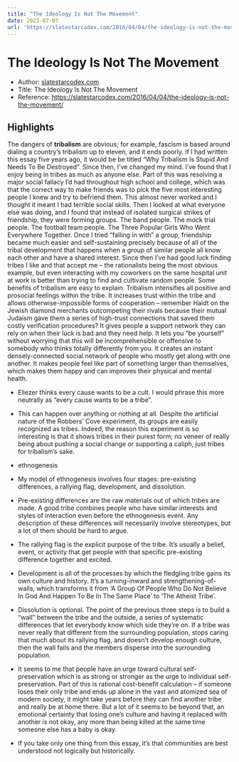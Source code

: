 ```yaml
---
title: "The Ideology Is Not The Movement"
date: 2023-07-07
url: 'https://slatestarcodex.com/2016/04/04/the-ideology-is-not-the-movement/'
---
```


# The Ideology Is Not The Movement

- Author: [slatestarcodex.com]()
- Title: The Ideology Is Not The Movement
- Reference: https://slatestarcodex.com/2016/04/04/the-ideology-is-not-the-movement/


## Highlights

The dangers of **tribalism** are obvious; for example, fascism is based around dialing a country’s tribalism up to eleven, and it ends poorly. If I had written this essay five years ago, it would be be titled “Why Tribalism Is Stupid And Needs To Be Destroyed”. Since then, I’ve changed my mind. I’ve found that I enjoy being in tribes as much as anyone else. Part of this was resolving a major social fallacy I’d had throughout high school and college, which was that the correct way to make friends was to pick the five most interesting people I knew and try to befriend them. This almost never worked and I thought it meant I had terrible social skills. Then I looked at what everyone else was doing, and I found that instead of isolated surgical strikes of friendship, they were forming groups. The band people. The mock trial people. The football team people. The Three Popular Girls Who Went Everywhere Together. Once I tried “falling in with” a group, friendship became much easier and self-sustaining precisely because of all of the tribal development that happens when a group of similar people all know each other and have a shared interest. Since then I’ve had good luck finding tribes I like and that accept me – the rationalists being the most obvious example, but even interacting with my coworkers on the same hospital unit at work is better than trying to find and cultivate random people. Some benefits of tribalism are easy to explain. Tribalism intensifies all positive and prosocial feelings within the tribe. It increases trust within the tribe and allows otherwise-impossible forms of cooperation – remember Haidt on the Jewish diamond merchants outcompeting their rivals because their mutual Judaism gave them a series of high-trust connections that saved them costly verification procedures? It gives people a support network they can rely on when their luck is bad and they need help. It lets you “be yourself” without worrying that this will be incomprehensible or offensive to somebody who thinks totally differently from you. It creates an instant densely-connected social network of people who mostly get along with one another. It makes people feel like part of something larger than themselves, which makes them happy and can  improves their physical and mental health.  
 
- Eliezer thinks every cause wants to be a cult. I would phrase this more neutrally as “every cause wants to be a tribe”.  

- This can happen over anything or nothing at all. Despite the artificial nature of the Robbers’ Cove experiment, its groups are easily recognized as tribes. Indeed, the reason this experiment is so interesting is that it shows tribes in their purest form; no veneer of really being about pushing a social change or supporting a caliph, just tribes for tribalism’s sake. 

- ethnogenesis  

- My model of ethnogenesis involves four stages: pre-existing differences, a rallying flag, development, and dissolution.  

- Pre-existing differences are the raw materials out of which tribes are made. A good tribe combines people who have similar interests and styles of interaction even before the ethnogenesis event. Any description of these differences will necessarily involve stereotypes, but a lot of them should be hard to argue.  

- The rallying flag is the explicit purpose of the tribe. It’s usually a belief, event, or activity that get people with that specific pre-existing difference together and excited.  

- Development is all of the processes by which the fledgling tribe gains its own culture and history. It’s a turning-inward and strengthening-of-walls, which transforms it from ‘A Group Of People Who Do Not Believe In God And Happen To Be In The Same Place’ to ‘The Atheist Tribe’.  

- Dissolution is optional. The point of the previous three steps is to build a “wall” between the tribe and the outside, a series of systematic differences that let everybody know which side they’re on. If a tribe was never really that different from the surrounding population, stops caring that much about its rallying flag, and doesn’t develop enough culture, then the wall fails and the members disperse into the surrounding population.  

- It seems to me that people have an urge toward cultural self-preservation which is as strong or stronger as the urge to individual self-preservation. Part of this is rational cost-benefit calculation – if someone loses their only tribe and ends up alone in the vast and atomized sea of modern society, it might take years before they can find another tribe and really be at home there. But a lot of it seems to be beyond that, an emotional certainty that losing one’s culture and having it replaced with another is not okay, any more than being killed at the same time someone else has a baby is okay.  

- If you take only one thing from this essay, it’s that communities are best understood not logically but historically.  



